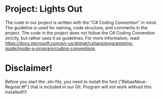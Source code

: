 # Project: Lights Out
The code in our project is written with the "C# Coding Convention" in mind. The guideline is used for naming, code structure, and comments in the project. The code in the project does not follow the C# Coding Convention strictly, but rather uses it as guidelines. For more information, read: https://docs.microsoft.com/en-us/dotnet/csharp/programming-guide/inside-a-program/coding-conventions
# Disclaimer!
Before you start the .sln-file, you need to install the font ("BebasNeue-Regular.ttf") that is included in our Git. Program will not work without this installed!!!!
